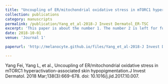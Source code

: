 ```yaml
---
title: "Uncoupling of ER/mitochondrial oxidative stress in mTORC1 hyperactivation-associated skin hypopigmentation"
collection: publications
category: manuscripts
permalink: /publication/Yang_et_al-2018-J Invest Dermatol_ER-TSC
excerpt: 'This paper is about the number 1. The number 2 is left for future work.'
date: 2018-10-01
venue: 'Journal 1'

paperurl: 'http://melanocyte.github.io/files/Yang_et_al-2018-J Invest Dermatol_ER-TSC.pdf'

---
```

Yang Fei, Yang L, et al., Uncoupling of ER/mitochondrial oxidative stress in mTORC1 hyperactivation-associated skin hypopigmentation.J Invest Dermatol. 2018 Mar;138(3):669-678. doi: 10.1016/j.jid.2017.10.007. 